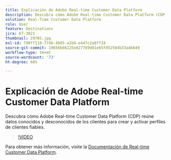 ```yaml
---
title: Explicación de Adobe Real-time Customer Data Platform
description: Descubra cómo Adobe Real-time Customer Data Platform (CDP) reúne datos conocidos y desconocidos de los clientes para crear y activar perfiles de clientes fiables.
solution: Real-Time Customer Data Platform
role: User
feature: Destinations
jira: KT-3821
thumbnail: 29705.jpg
exl-id: 790ff110-f74b-4b05-a2d4-e447c2a8ff34
source-git-commit: 19656b66225e827769d01e65fd52504b33a4b649
workflow-type: tm+mt
source-wordcount: '73'
ht-degree: 68%

---
```


# Explicación de Adobe Real-time Customer Data Platform

Descubra cómo Adobe Real-time Customer Data Platform (CDP) reúne datos conocidos y desconocidos de los clientes para crear y activar perfiles de clientes fiables.

>[!VIDEO](https://video.tv.adobe.com/v/29705?quality=12&learn=on)

Para obtener más información, visite la [Documentación de Real-time Customer Data Platform](https://experienceleague.adobe.com/docs/experience-platform/rtcdp/overview.html?lang=es).

